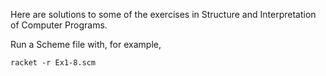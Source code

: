 Here are solutions to some of the exercises in Structure and Interpretation of Computer Programs.

Run a Scheme file with, for example,

    racket -r Ex1-8.scm
